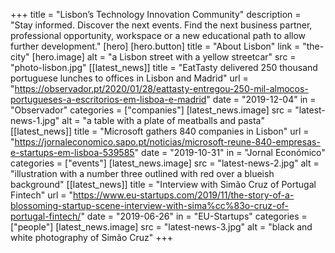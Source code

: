 +++
title = "Lisbon’s Technology Innovation Community"
description = "Stay informed. Discover the next events. Find the next business partner, professional opportunity, workspace or a new educational path to allow further development."
[hero]
    [hero.button]
        title = "About Lisbon"
        link = "the-city"
    [hero.image]
        alt = "a Lisbon street with a yellow streetcar"
        src = "photo-lisbon.jpg"
[[latest_news]]
    title = "EatTasty delivered 250 thousand portuguese lunches to offices in Lisbon and Madrid"
    url = "https://observador.pt/2020/01/28/eattasty-entregou-250-mil-almocos-portugueses-a-escritorios-em-lisboa-e-madrid"
    date = "2019-12-04"
    in = "Observador"
    categories = ["companies"]
    [latest_news.image] 
        src = "latest-news-1.jpg"
        alt = "a table with a plate of meatballs and pasta"
[[latest_news]]
    title = "Microsoft gathers 840 companies in Lisbon"
    url = "https://jornaleconomico.sapo.pt/noticias/microsoft-reune-840-empresas-e-startups-em-lisboa-539585"
    date = "2019-10-31"
    in = "Jornal Económico"
    categories = ["events"]
    [latest_news.image] 
        src = "latest-news-2.jpg"
        alt = "illustration with a number three outlined with red over a blueish background"
[[latest_news]]
    title = "Interview with Simão Cruz of Portugal Fintech"
    url = "https://www.eu-startups.com/2019/11/the-story-of-a-blossoming-startup-scene-interview-with-sima%cc%83o-cruz-of-portugal-fintech/"
    date = "2019-06-26"
    in = "EU-Startups"
    categories = ["people"]
    [latest_news.image] 
        src = "latest-news-3.jpg"
        alt = "black and white photography of Simão Cruz"
+++